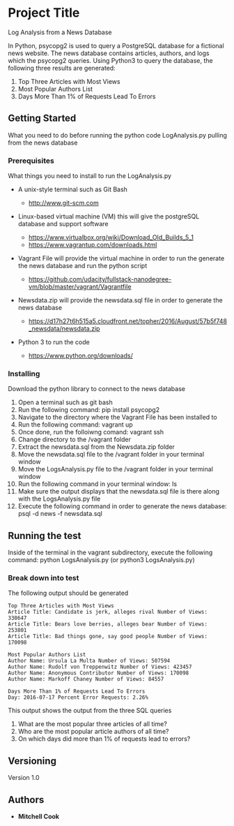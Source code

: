 # Project Title

Log Analysis from a News Database

In Python, psycopg2 is used to query a PostgreSQL database for a fictional news website.
The news database contains articles, authors, and logs which the psycopg2 queries.
Using Python3 to query the database, the following three results are generated:

1. Top Three Articles with Most Views
2. Most Popular Authors List
3. Days More Than 1% of Requests Lead To Errors

## Getting Started

What you need to do before running the python code LogAnalysis.py pulling from the news database

### Prerequisites

What things you need to install to run the LogAnalysis.py

- A unix-style terminal such as Git Bash
    - http://www.git-scm.com

- Linux-based virtual machine (VM) this will give the postgreSQL database and support software
    - https://www.virtualbox.org/wiki/Download_Old_Builds_5_1
    - https://www.vagrantup.com/downloads.html

- Vagrant File will provide the virtual machine in order to run the generate the news database and run the python script
    -  https://github.com/udacity/fullstack-nanodegree-vm/blob/master/vagrant/Vagrantfile

- Newsdata.zip will provide the newsdata.sql file in order to generate the news database
    - https://d17h27t6h515a5.cloudfront.net/topher/2016/August/57b5f748_newsdata/newsdata.zip

- Python 3 to run the code
    - https://www.python.org/downloads/


### Installing

Download the python library to connect to the news database

1) Open a terminal such as git bash
2) Run the following command: pip install psycopg2
3) Navigate to the directory where the Vagrant File has been installed to
4) Run the following command: vagrant up
5) Once done, run the folloiwng comand: vagrant ssh
6) Change directory to the /vagrant folder
7) Extract the newsdata.sql from the Newsdata.zip folder
8) Move the newsdata.sql file to the /vagrant folder in your terminal window
9) Move the LogsAnalysis.py file to the /vagrant folder in your terminal window
10) Run the following command in your terminal window: ls
11) Make sure the output displays that the newsdata.sql file is there along with the LogsAnalysis.py file
12) Execute the following command in order to generate the news database: psql -d news -f newsdata.sql

## Running the test

Inside of the terminal in the vagrant subdirectory, execute the following command: python LogsAnalysis.py (or python3 LogsAnalysis.py)

### Break down into test

The following output should be generated

```
Top Three Articles with Most Views
Article Title: Candidate is jerk, alleges rival Number of Views: 338647
Article Title: Bears love berries, alleges bear Number of Views: 253801
Article Title: Bad things gone, say good people Number of Views: 170098

Most Popular Authors List
Author Name: Ursula La Multa Number of Views: 507594
Author Name: Rudolf von Treppenwitz Number of Views: 423457
Author Name: Anonymous Contributor Number of Views: 170098
Author Name: Markoff Chaney Number of Views: 84557

Days More Than 1% of Requests Lead To Errors
Day: 2016-07-17 Percent Error Requests: 2.26%
```

This output shows the output from the three SQL queries

1. What are the most popular three articles of all time?
2. Who are the most popular article authors of all time?
3. On which days did more than 1% of requests lead to errors?

## Versioning

Version 1.0

## Authors

- **Mitchell Cook**
